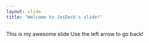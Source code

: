 ```yaml
---
layout: slide
title: "Welcome to JesDeck's slide!"
---
```


This is my awesome slide
Use the left arrow to go back!
